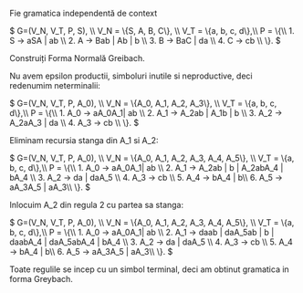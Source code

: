 Fie gramatica independentă de context  

$ G=(V_N, V_T, P, S), \\\\
V_N = \\{S, A, B, C\\}, \\\\
V_T = \\{a, b, c, d\\},\\\\
P = \\{\\\\
1\. S → aSA | ab     \\\\
2\. A → Bab | Ab | b       \\\\
3\. B → BaC | da      \\\\
4\. C → cb \\\\
\\}. $

Construiți Forma Normală Greibach.

Nu avem epsilon productii, simboluri inutile si neproductive, deci redenumim neterminalii: 

$ G=(V_N, V_T, P, A_0), \\\\
V_N = \\{A_0, A_1, A_2, A_3\\}, \\\\
V_T = \\{a, b, c, d\\},\\\\
P = \\{\\\\
1\. A_0 → aA_0A_1| ab     \\\\
2\. A_1 → A_2ab | A_1b | b       \\\\
3\. A_2 → A_2aA_3 | da      \\\\
4\. A_3 → cb \\\\
\\}. $

Eliminam recursia stanga din A_1 si A_2:

$ G=(V_N, V_T, P, A_0), \\\\
V_N = \\{A_0, A_1, A_2, A_3, A_4, A_5\\}, \\\\
V_T = \\{a, b, c, d\\},\\\\
P = \\{\\\\
1\. A_0 → aA_0A_1| ab     \\\\
2\. A_1 → A_2ab | b | A_2abA_4 | bA_4      \\\\
3\. A_2 → da | daA_5     \\\\
4\. A_3 → cb \\\\
5\. A_4 → bA_4 | b\\\\
6\. A_5 → aA_3A_5 | aA_3\\\\
\\}. $

Inlocuim A_2 din regula 2 cu partea sa stanga:

$ G=(V_N, V_T, P, A_0), \\\\
V_N = \\{A_0, A_1, A_2, A_3, A_4, A_5\\}, \\\\
V_T = \\{a, b, c, d\\},\\\\
P = \\{\\\\
1\. A_0 → aA_0A_1| ab     \\\\
2\. A_1 → daab | daA_5ab | b | daabA_4 | daA_5abA_4 | bA_4      \\\\
3\. A_2 → da | daA_5     \\\\
4\. A_3 → cb \\\\
5\. A_4 → bA_4 | b\\\\
6\. A_5 → aA_3A_5 | aA_3\\\\
\\}. $

Toate regulile se incep cu un simbol terminal, deci am obtinut gramatica in forma Greybach.